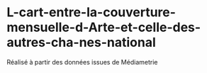 # L-cart-entre-la-couverture-mensuelle-d-Arte-et-celle-des-autres-cha-nes-national
Réalisé à partir des données issues de Médiametrie 
